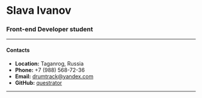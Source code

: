 # Slava Ivanov
### Front-end Developer student
___

#### Contacts

- **Location:** Taganrog, Russia
- **Phone:** +7 (988) 568-72-36
- **Email:** drumtrack@yandex.com
- **GitHub:** [questrator](https://github.com/questrator)

___